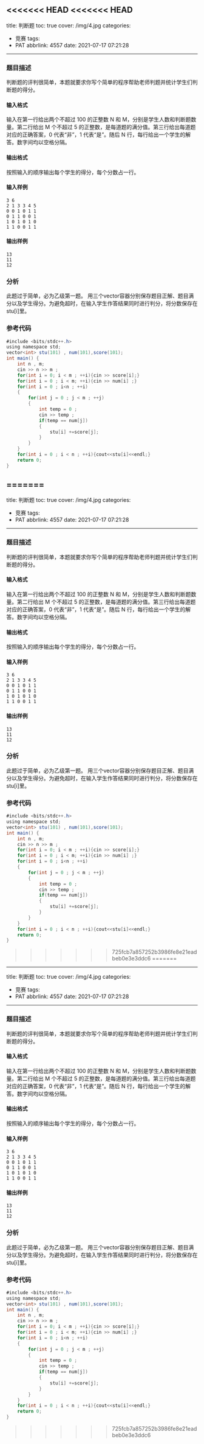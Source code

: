 <<<<<<< HEAD
<<<<<<< HEAD
---
title: 判断题
toc: true
cover: /img/4.jpg
categories:
  - 竞赛
tags:
  - PAT
abbrlink: 4557
date: 2021-07-17 07:21:28
---

### 题目描述

判断题的评判很简单，本题就要求你写个简单的程序帮助老师判题并统计学生们判断题的得分。<!-- more -->

#### 输入格式

输入在第一行给出两个不超过 100 的正整数 N 和 M，分别是学生人数和判断题数量。第二行给出 M 个不超过 5 的正整数，是每道题的满分值。第三行给出每道题对应的正确答案，0 代表“非”，1 代表“是”。随后 N 行，每行给出一个学生的解答。数字间均以空格分隔。

#### 输出格式

按照输入的顺序输出每个学生的得分，每个分数占一行。

#### 输入样例

```
3 6
2 1 3 3 4 5
0 0 1 0 1 1
0 1 1 0 0 1
1 0 1 0 1 0
1 1 0 0 1 1
```

#### 输出样例

```
13
11
12
```

### 分析

此题过于简单，必为乙级第一题。
用三个vector容器分别保存题目正解、题目满分以及学生得分。为避免超时，在输入学生作答结果同时进行判分，将分数保存在stu[i]里。

### 参考代码

```java
#include <bits/stdc++.h>
using namespace std;
vector<int> stu(101) , num(101),score(101);
int main() {
    int n , m;
    cin >> n >> m ;
    for(int i = 0; i < m ; ++i){cin >> score[i];}
    for(int i = 0 ; i < m; ++i){cin >> num[i] ;}
    for(int i = 0 ; i<n ; ++i)
    {
        for(int j = 0 ; j < m ; ++j)
        {
            int temp = 0 ;
            cin >> temp ;
            if(temp == num[j])
            {
                stu[i] +=score[j];
            }
        }
    }
    for(int i = 0 ; i < n ; ++i){cout<<stu[i]<<endl;}
    return 0;
}
```

=======
---
title: 判断题
toc: true
cover: /img/4.jpg
categories:
  - 竞赛
tags:
  - PAT
abbrlink: 4557
date: 2021-07-17 07:21:28
---

### 题目描述

判断题的评判很简单，本题就要求你写个简单的程序帮助老师判题并统计学生们判断题的得分。<!-- more -->

#### 输入格式

输入在第一行给出两个不超过 100 的正整数 N 和 M，分别是学生人数和判断题数量。第二行给出 M 个不超过 5 的正整数，是每道题的满分值。第三行给出每道题对应的正确答案，0 代表“非”，1 代表“是”。随后 N 行，每行给出一个学生的解答。数字间均以空格分隔。

#### 输出格式

按照输入的顺序输出每个学生的得分，每个分数占一行。

#### 输入样例

```
3 6
2 1 3 3 4 5
0 0 1 0 1 1
0 1 1 0 0 1
1 0 1 0 1 0
1 1 0 0 1 1
```

#### 输出样例

```
13
11
12
```

### 分析

此题过于简单，必为乙级第一题。
用三个vector容器分别保存题目正解、题目满分以及学生得分。为避免超时，在输入学生作答结果同时进行判分，将分数保存在stu[i]里。

### 参考代码

```java
#include <bits/stdc++.h>
using namespace std;
vector<int> stu(101) , num(101),score(101);
int main() {
    int n , m;
    cin >> n >> m ;
    for(int i = 0; i < m ; ++i){cin >> score[i];}
    for(int i = 0 ; i < m; ++i){cin >> num[i] ;}
    for(int i = 0 ; i<n ; ++i)
    {
        for(int j = 0 ; j < m ; ++j)
        {
            int temp = 0 ;
            cin >> temp ;
            if(temp == num[j])
            {
                stu[i] +=score[j];
            }
        }
    }
    for(int i = 0 ; i < n ; ++i){cout<<stu[i]<<endl;}
    return 0;
}
```

>>>>>>> 725fcb7a857252b3986fe8e21eadbeb0e3e3ddc6
=======
---
title: 判断题
toc: true
cover: /img/4.jpg
categories:
  - 竞赛
tags:
  - PAT
abbrlink: 4557
date: 2021-07-17 07:21:28
---

### 题目描述

判断题的评判很简单，本题就要求你写个简单的程序帮助老师判题并统计学生们判断题的得分。<!-- more -->

#### 输入格式

输入在第一行给出两个不超过 100 的正整数 N 和 M，分别是学生人数和判断题数量。第二行给出 M 个不超过 5 的正整数，是每道题的满分值。第三行给出每道题对应的正确答案，0 代表“非”，1 代表“是”。随后 N 行，每行给出一个学生的解答。数字间均以空格分隔。

#### 输出格式

按照输入的顺序输出每个学生的得分，每个分数占一行。

#### 输入样例

```
3 6
2 1 3 3 4 5
0 0 1 0 1 1
0 1 1 0 0 1
1 0 1 0 1 0
1 1 0 0 1 1
```

#### 输出样例

```
13
11
12
```

### 分析

此题过于简单，必为乙级第一题。
用三个vector容器分别保存题目正解、题目满分以及学生得分。为避免超时，在输入学生作答结果同时进行判分，将分数保存在stu[i]里。

### 参考代码

```java
#include <bits/stdc++.h>
using namespace std;
vector<int> stu(101) , num(101),score(101);
int main() {
    int n , m;
    cin >> n >> m ;
    for(int i = 0; i < m ; ++i){cin >> score[i];}
    for(int i = 0 ; i < m; ++i){cin >> num[i] ;}
    for(int i = 0 ; i<n ; ++i)
    {
        for(int j = 0 ; j < m ; ++j)
        {
            int temp = 0 ;
            cin >> temp ;
            if(temp == num[j])
            {
                stu[i] +=score[j];
            }
        }
    }
    for(int i = 0 ; i < n ; ++i){cout<<stu[i]<<endl;}
    return 0;
}
```

>>>>>>> 725fcb7a857252b3986fe8e21eadbeb0e3e3ddc6
